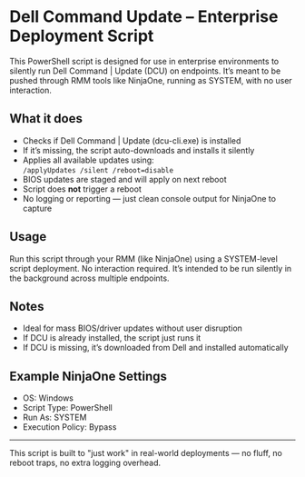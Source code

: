 # Dell Command Update – Enterprise Deployment Script

This PowerShell script is designed for use in enterprise environments to silently run Dell Command | Update (DCU) on endpoints. It’s meant to be pushed through RMM tools like NinjaOne, running as SYSTEM, with no user interaction.

## What it does
- Checks if Dell Command | Update (dcu-cli.exe) is installed
- If it’s missing, the script auto-downloads and installs it silently
- Applies all available updates using:  
  `/applyUpdates /silent /reboot=disable`
- BIOS updates are staged and will apply on next reboot
- Script does **not** trigger a reboot
- No logging or reporting — just clean console output for NinjaOne to capture

## Usage
Run this script through your RMM (like NinjaOne) using a SYSTEM-level script deployment. No interaction required. It’s intended to be run silently in the background across multiple endpoints.

## Notes
- Ideal for mass BIOS/driver updates without user disruption
- If DCU is already installed, the script just runs it
- If DCU is missing, it’s downloaded from Dell and installed automatically

## Example NinjaOne Settings
- OS: Windows
- Script Type: PowerShell
- Run As: SYSTEM
- Execution Policy: Bypass

---

This script is built to "just work" in real-world deployments — no fluff, no reboot traps, no extra logging overhead.
